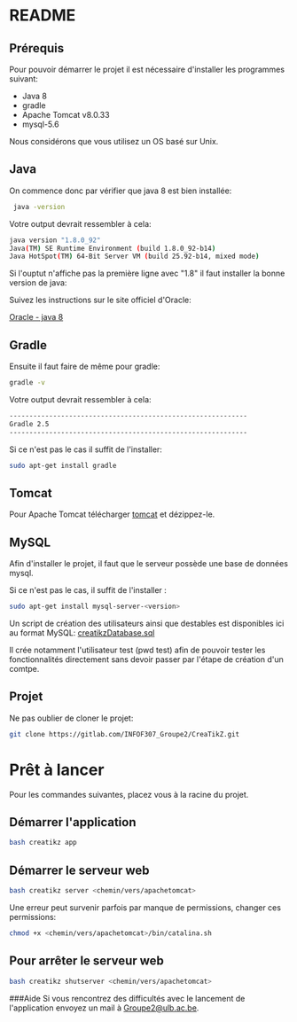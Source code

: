# README #

## Prérequis ##

Pour pouvoir démarrer le projet il est nécessaire d'installer les programmes
suivant:

* Java 8
* gradle
* Apache Tomcat v8.0.33
* mysql-5.6

Nous considérons que vous utilisez un OS basé sur Unix.

## Java

On commence donc par vérifier que java 8 est bien installée:

```bash
 java -version
 ```

Votre output devrait ressembler à cela:

```bash 
java version "1.8.0_92"
Java(TM) SE Runtime Environment (build 1.8.0_92-b14)
Java HotSpot(TM) 64-Bit Server VM (build 25.92-b14, mixed mode)
```

Si l'ouptut n'affiche pas la première ligne avec "1.8" il faut installer la bonne version de java:

Suivez les instructions sur le site officiel d'Oracle:

[Oracle - java 8](https://docs.oracle.com/javase/8/docs/technotes/guides/install/install_overview.html)

## Gradle

Ensuite il faut faire de même pour gradle:

```bash
gradle -v
```

Votre output devrait ressembler à cela:


```bash
------------------------------------------------------------
Gradle 2.5
------------------------------------------------------------
```

Si ce n'est pas le cas il suffit de l'installer:

```bash
sudo apt-get install gradle
```

## Tomcat

Pour Apache Tomcat télécharger 
[tomcat](http://apache.cu.be/tomcat/tomcat-8/v8.0.33/bin/apache-tomcat-8.0.33.zip)
et dézippez-le.

## MySQL

Afin d'installer le projet, il faut que le serveur possède une base de données mysql.

Si ce n'est pas le cas, il suffit de l'installer :
```bash
sudo apt-get install mysql-server-<version>
```

Un script de création des utilisateurs ainsi que destables est disponibles ici au format MySQL: 
[creatikzDatabase.sql](https://gitlab.com/INFOF307_Groupe2/CreaTikZ/blob/master/resources/creatikzDatabase.sql)

Il crée notamment l'utilisateur test (pwd test) afin de pouvoir tester les fonctionnalités directement sans devoir passer par l'étape de création d'un comtpe.


## Projet

Ne pas oublier de cloner le projet:

```bash
git clone https://gitlab.com/INFOF307_Groupe2/CreaTikZ.git
```

# Prêt à lancer #

Pour les commandes suivantes, placez vous à la racine du projet.

## Démarrer l'application

```bash
bash creatikz app
```

## Démarrer le serveur web

```bash
bash creatikz server <chemin/vers/apachetomcat>
```

Une erreur peut survenir parfois par manque de permissions, changer ces permissions:

```bash
chmod +x <chemin/vers/apachetomcat>/bin/catalina.sh
```

## Pour arrêter le serveur web

```bash
bash creatikz shutserver <chemin/vers/apachetomcat>
```

###Aide
Si vous rencontrez des difficultés avec le lancement de l'application envoyez un mail à Groupe2@ulb.ac.be.
